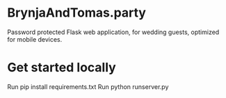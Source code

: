 # BrynjaAndTomas.party
Password protected Flask web application, for wedding guests, optimized for mobile devices.

# Get started locally
Run pip install requirements.txt
Run python runserver.py

